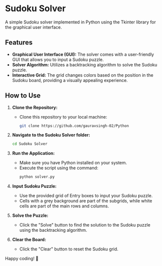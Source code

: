 # Sudoku Solver

A simple Sudoku solver implemented in Python using the Tkinter library for the graphical user interface.

## Features

- **Graphical User Interface (GUI):** The solver comes with a user-friendly GUI that allows you to input a Sudoku puzzle.
- **Solver Algorithm:** Utilizes a backtracking algorithm to solve the Sudoku puzzle.
- **Interactive Grid:** The grid changes colors based on the position in the Sudoku board, providing a visually appealing experience.

## How to Use

1. **Clone the Repository:**
   - Clone this repository to your local machine:
     ```bash
     git clone https://github.com/gauravsingh-02/Python
     ```

2. **Navigate to the Sudoku Solver folder:**
   ```bash
   cd Sudoku Solver

3. **Run the Application:**
   - Make sure you have Python installed on your system.
   - Execute the script using the command: 
     ```bash
     python solver.py
     ```

4. **Input Sudoku Puzzle:**
   - Use the provided grid of Entry boxes to input your Sudoku puzzle.
   - Cells with a grey background are part of the subgrids, while white cells are part of the main rows and columns.

5. **Solve the Puzzle:**
   - Click the "Solve" button to find the solution to the Sudoku puzzle using the backtracking algorithm.

6. **Clear the Board:**
   - Click the "Clear" button to reset the Sudoku grid.

Happy coding! 🚀
